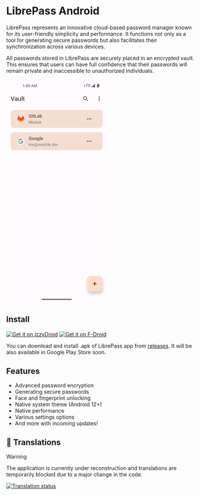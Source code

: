 # LibrePass Android

LibrePass represents an innovative cloud-based password manager known for its user-friendly 
simplicity and performance.
It functions not only as a tool for generating secure passwords 
but also facilitates their synchronization across various devices.

All passwords stored in LibrePass are securely placed in an encrypted vault.
This ensures that users can have full confidence
that their passwords will remain private and inaccessible to unauthorized individuals.

<img src="/fastlane/metadata/android/en-US/images/phoneScreenshots/01.png" height="600"  alt="Application Screenshot"/>

## Install

[<img src="https://gitlab.com/IzzyOnDroid/repo/-/raw/master/assets/IzzyOnDroid.png" alt="Get it on IzzyDroid" height="70" align="center">](https://android.izzysoft.de/repo/apk/dev.medzik.librepass.android)
[<img src="https://fdroid.gitlab.io/artwork/badge/get-it-on.png" alt="Get it on F-Droid" height="70" align="center">](https://f-droid.org/en/packages/dev.medzik.librepass.android)

You can download and install .apk of LibrePass app from [releases](https://github.com/LibrePass/android/releases).
It will be also available in Google Play Store soon.

## Features

- Advanced password encryption
- Generating secure passwords
- Face and fingerprint unlocking
- Native system theme (Android 12+)
- Native performance
- Various settings options
- And more with incoming updates!

## 📝 Translations

> [!WARNING]  
> The application is currently under reconstruction and translations are temporarily blocked due to a major change in the code.

<a href="https://hosted.weblate.org/projects/librepass/#languages">
    <img src="https://hosted.weblate.org/widgets/librepass/-/287x66-black.png" alt="Translation status" />
</a>
